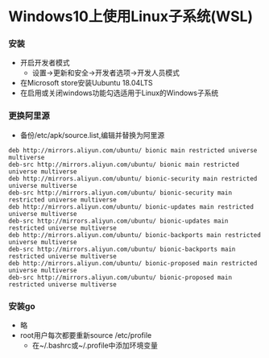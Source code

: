 # Windows10上使用Linux子系统(WSL)

### 安装

- 开启开发者模式
    + 设置->更新和安全->开发者选项->开发人员模式
- 在Microsoft store安装Uubuntu 18.04LTS
- 在启用或关闭windows功能勾选适用于Linux的Windows子系统

### 更换阿里源

- 备份/etc/apk/source.list,编辑并替换为阿里源

```
deb http://mirrors.aliyun.com/ubuntu/ bionic main restricted universe multiverse
deb-src http://mirrors.aliyun.com/ubuntu/ bionic main restricted universe multiverse
deb http://mirrors.aliyun.com/ubuntu/ bionic-security main restricted universe multiverse
deb-src http://mirrors.aliyun.com/ubuntu/ bionic-security main restricted universe multiverse
deb http://mirrors.aliyun.com/ubuntu/ bionic-updates main restricted universe multiverse
deb-src http://mirrors.aliyun.com/ubuntu/ bionic-updates main restricted universe multiverse
deb http://mirrors.aliyun.com/ubuntu/ bionic-backports main restricted universe multiverse
deb-src http://mirrors.aliyun.com/ubuntu/ bionic-backports main restricted universe multiverse
deb http://mirrors.aliyun.com/ubuntu/ bionic-proposed main restricted universe multiverse
deb-src http://mirrors.aliyun.com/ubuntu/ bionic-proposed main restricted universe multiverse
```

### 安装go

- 略
- root用户每次都要重新source /etc/profile
    + 在~/.bashrc或~/.profile中添加环境变量